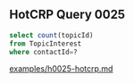
## HotCRP Query 0025
```sql
select count(topicId)
from TopicInterest
where contactId=?
```
[examples/h0025-hotcrp.md](/examples/h0025-hotcrp.md)
